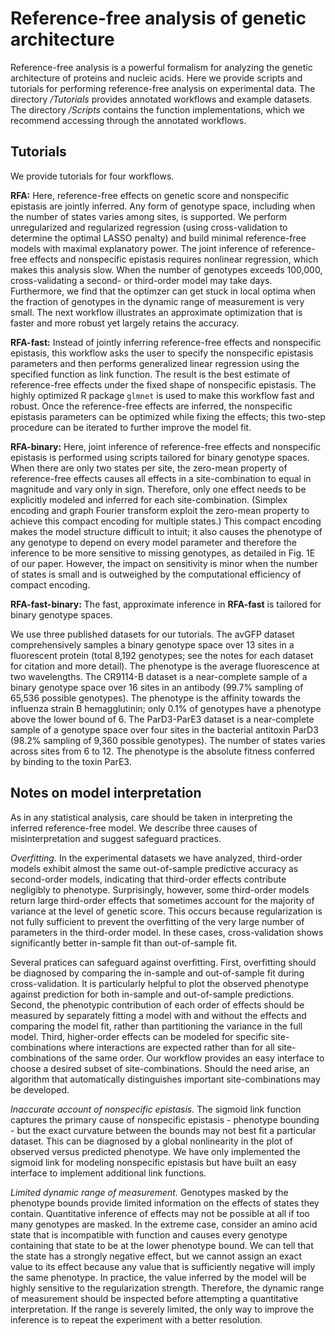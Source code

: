 # Reference-free analysis of genetic architecture

Reference-free analysis is a powerful formalism for analyzing the genetic architecture of proteins and nucleic acids. Here we provide scripts and tutorials for performing reference-free analysis on experimental data. The directory */Tutorials* provides annotated workflows and example datasets. The directory */Scripts* contains the function implementations, which we recommend accessing through the annotated workflows.

## Tutorials
We provide tutorials for four workflows.

**RFA:** Here, reference-free effects on genetic score and nonspecific epistasis are jointly inferred. Any form of genotype space, including when the number of states varies among sites, is supported. We perform unregularized and regularized regression (using cross-validation to determine the optimal LASSO penalty) and build minimal reference-free models with maximal explanatory power. The joint inference of reference-free effects and nonspecific epistasis requires nonlinear regression, which makes this analysis slow. When the number of genotypes exceeds 100,000, cross-validating a second- or third-order model may take days. Furthermore, we find that the optimzer can get stuck in local optima when the fraction of genotypes in the dynamic range of measurement is very small. The next workflow illustrates an approximate optimization that is faster and more robust yet largely retains the accuracy.

**RFA-fast:** Instead of jointly inferring reference-free effects and nonspecific epistasis, this workflow asks the user to specify the nonspecific epistasis parameters and then performs generalized linear regression using the specified function as link function. The result is the best estimate of reference-free effects under the fixed shape of nonspecific epistasis. The highly optimized R package `glmnet` is used to make this workflow fast and robust. Once the reference-free effects are inferred, the nonspecific epistasis parameters can be optimized while fixing the effects; this two-step procedure can be iterated to further improve the model fit.

**RFA-binary:** Here, joint inference of reference-free effects and nonspecific epistasis is performed using scripts tailored for binary genotype spaces. When there are only two states per site, the zero-mean property of reference-free effects causes all effects in a site-combination to equal in magnitude and vary only in sign. Therefore, only one effect needs to be explicitly modeled and inferred for each site-combination. (Simplex encoding and graph Fourier transform exploit the zero-mean property to achieve this compact encoding for multiple states.) This compact encoding makes the model structure difficult to intuit; it also causes the phenotype of any genotype to depend on every model parameter and therefore the inference to be more sensitive to missing genotypes, as detailed in Fig. 1E of our paper. However, the impact on sensitivity is minor when the number of states is small and is outweighed by the computational efficiency of compact encoding.

**RFA-fast-binary:** The fast, approximate inference in **RFA-fast** is tailored for binary genotype spaces.

We use three published datasets for our tutorials. The avGFP dataset comprehensively samples a binary genotype space over 13 sites in a fluorescent protein (total 8,192 genotypes; see the notes for each dataset for citation and more detail). The phenotype is the average fluorescence at two wavelengths. The CR9114-B dataset is a near-complete sample of a binary genotype space over 16 sites in an antibody (99.7% sampling of 65,536 possible genotypes). The phenotype is the affinity towards the influenza strain B hemagglutinin; only 0.1% of genotypes have a phenotype above the lower bound of 6. The ParD3-ParE3 dataset is a near-complete sample of a genotype space over four sites in the bacterial antitoxin ParD3 (98.2% sampling of 9,360 possible genotypes). The number of states varies across sites from 6 to 12. The phenotype is the absolute fitness conferred by binding to the toxin ParE3.

## Notes on model interpretation

As in any statistical analysis, care should be taken in interpreting the inferred reference-free model. We describe three causes of misinterpretation and suggest safeguard practices.

*Overfitting.* In the experimental datasets we have analyzed, third-order models exhibit almost the same out-of-sample predictive accuracy as second-order models, indicating that third-order effects contribute negligibly to phenotype. Surprisingly, however, some third-order models return large third-order effects that sometimes account for the majority of variance at the level of genetic score. This occurs because regularization is not fully sufficient to prevent the overfitting of the very large number of parameters in the third-order model. In these cases, cross-validation shows significantly better in-sample fit than out-of-sample fit.

Several pratices can safeguard against overfitting. First, overfitting should be diagnosed by comparing the in-sample and out-of-sample fit during cross-validation. It is particularly helpful to plot the observed phenotype against prediction for both in-sample and out-of-sample predictions. Second, the phenotypic contribution of each order of effects should be measured by separately fitting a model with and without the effects and comparing the model fit, rather than partitioning the variance in the full model. Third, higher-order effects can be modeled for specific site-combinations where interactions are expected rather than for all site-combinations of the same order. Our workflow provides an easy interface to choose a desired subset of site-combinations. Should the need arise, an algorithm that automatically distinguishes important site-combinations may be developed.

*Inaccurate account of nonspecific epistasis.* The sigmoid link function captures the primary cause of nonspecific epistasis - phenotype bounding - but the exact curvature between the bounds may not best fit a particular dataset. This can be diagnosed by a global nonlinearity in the plot of observed versus predicted phenotype. We have only implemented the sigmoid link for modeling nonspecific epistasis but have built an easy interface to implement additional link functions.

*Limited dynamic range of measurement.* Genotypes masked by the phenotype bounds provide limited information on the effects of states they contain. Quantitative inference of effects may not be possible at all if too many genotypes are masked. In the extreme case, consider an amino acid state that is incompatible with function and causes every genotype containing that state to be at the lower phenotype bound. We can tell that the state has a strongly negative effect, but we cannot assign an exact value to its effect because any value that is sufficiently negative will imply the same phenotype. In practice, the value inferred by the model will be highly sensitive to the regularization strength. Therefore, the dynamic range of measurement should be inspected before attempting a quantitative interpretation. If the range is severely limited, the only way to improve the inference is to repeat the experiment with a better resolution.
